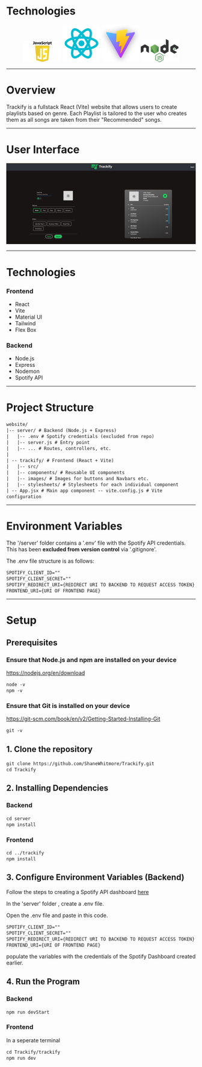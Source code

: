 # Technologies

<p align="center">
  <img src="./images/jsLogo.png" alt="JavaScript" width="100"/>
  <img src="./images/reactLogo.png" alt="React" width="100"/>
  <img src="./images/viteLogo.png" alt="Vite" width="100"/>
  <img src="./images/nodeLogo.png" alt="Node.js" width="100"/>
</p>

--- 


# Overview

Trackify is a fullstack React (Vite) website that allows users to create playlists based on genre.
Each Playlist is tailored to the user who creates them as all songs are taken from their "Recommended" songs.

---


# User Interface

<p align="center">
  <img src="./images/TrackifyUI.png" alt="User Interface"f/>
</p>

---


# Technologies

### Frontend
<ul>
  <li>React</li>
  <li>Vite</li>
  <li>Material UI</li>
  <li>Tailwind</li>
  <li>Flex Box</li>
</ul>


### Backend
<ul>
  <li>Node.js</li>
  <li>Express</li>
  <li>Nodemon</li>
  <li>Spotify API</li>
</ul>


---

# Project Structure

```
website/
|-- server/ # Backend (Node.js + Express)
|   |-- .env # Spotify credentials (excluded from repo)
|   |-- server.js # Entry point
|   |-- ... # Routes, controllers, etc. 
|
| -- trackify/ # Frontend (React + Vite)
|   |-- src/
|   |-- components/ # Reusable UI components
|   |-- images/ # Images for buttons and Navbars etc.
|   |-- stylesheets/ # Stylesheets for each individual component
| -- App.jsx # Main app component -- vite.config.js # Vite configuration
```



---

# Environment Variables

The '/server' folder contains a '.env' file with the Spotify API credentials.
This has been **excluded from version control** via '.gitignore'.

The .env file structure is as follows:

```
SPOTIFY_CLIENT_ID=""
SPOTIFY_CLIENT_SECRET=""
SPOTIFY_REDIRECT_URI={REDIRECT URI TO BACKEND TO REQUEST ACCESS TOKEN}
FRONTEND_URI={URI OF FRONTEND PAGE}

```


---

# Setup

## Prerequisites
 
### Ensure that Node.js and npm are installed on your device 

https://nodejs.org/en/download

```
node -v
npm -v
```

### Ensure that Git is installed on your device

https://git-scm.com/book/en/v2/Getting-Started-Installing-Git

```
git -v
```


## 1. Clone the repository

```
git clone https://github.com/ShaneWhitmore/Trackify.git
cd Trackify
```

## 2. Installing Dependencies

### Backend

```
cd server
npm install
```

### Frontend
```
cd ../trackify
npm install
```

## 3. Configure Environment Variables (Backend)

Follow the steps to creating a Spotify API dashboard <a href="https://developer.spotify.com/"> here </a>

In the 'server' folder , create a .env file.

Open the .env file and paste in this code.

```
SPOTIFY_CLIENT_ID=""
SPOTIFY_CLIENT_SECRET=""
SPOTIFY_REDIRECT_URI={REDIRECT URI TO BACKEND TO REQUEST ACCESS TOKEN}
FRONTEND_URI={URI OF FRONTEND PAGE}

```

populate the variables with the credentials of the Spotify Dashboard created earlier.

## 4. Run the Program

### Backend

```
npm run devStart
```

### Frontend

In a seperate terminal

```
cd Trackify/trackify
npm run dev
```
